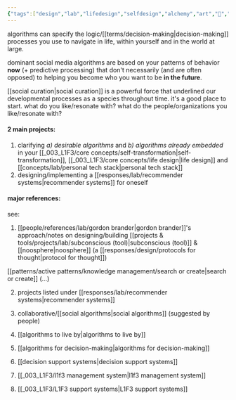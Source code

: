 ```yaml
---
{"tags":["design","lab","lifedesign","selfdesign","alchemy","art","🌱","response"],"dg-publish":true,"relevancescore":94,"notestage":["🌱"],"created":"2024-06-22T14:58:07.566-03:00","updated":"2025-01-24T16:58:04.367-03:00","permalink":"/responses/design/personal-algorithms-design/","dgPassFrontmatter":true}
---
```


algorithms can specify the logic/[[terms/decision-making\|decision-making]] processes you use to navigate in life, within yourself and in the world at large.

dominant social media algorithms are based on your patterns of behavior **now** (+ predictive processing) that don't necessarily (and are often opposed) to helping you become who you want to be **in the future**.

[[social curation\|social curation]] is a powerful force that underlined our developmental processes as a species throughout time. it's a good place to start. what do you like/resonate with? what do the people/organizations you like/resonate with?

#### 2 main projects:

1) clarifying *a) desirable algorithms* and *b) algorithms already embedded* in your [[_003_L1F3/core concepts/self-transformation\|self-transformation]], [[_003_L1F3/core concepts/life design\|life design]] and [[concepts/lab/personal tech stack\|personal tech stack]]
2) designing/implementing a [[responses/lab/recommender systems\|recommender systems]] for oneself

#### major references:

see:

1) [[people/references/lab/gordon brander\|gordon brander]]'s approach/notes on designing/building [[projects & tools/projects/lab/subconscious (tool)\|subconscious (tool)]] & [[noosphere\|noosphere]] (a [[responses/design/protocols for thought\|protocol for thought]])

[[patterns/active patterns/knowledge management/search or create\|search or create]]
(...)

2) projects listed under [[responses/lab/recommender systems\|recommender systems]]

3) collaborative/[[social algorithms\|social algorithms]] (suggested by people)

4) [[algorithms to live by\|algorithms to live by]]

5) [[algorithms for decision-making\|algorithms for decision-making]]

6) [[decision support systems\|decision support systems]]

7) [[_003_L1F3/l1f3 management system\|l1f3 management system]]

8) [[_003_L1F3/L1F3 support systems\|L1F3 support systems]]

